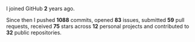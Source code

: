 I joined GitHub **2** years ago.

Since then I pushed **1088** commits, opened **83** issues, submitted **59** pull requests, received **75** stars across **12** personal projects and contributed to **32** public repositories.
